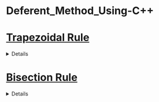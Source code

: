 # Deferent_Method_Using-C++
<h1><a href="#">Trapezoidal Rule</a></h1>
<details>


<img src="https://i.postimg.cc/YCWNzLqL/Screenshot-20231030-183008.jpg  " height="100" width="100%"/>
<p>where <br>1. n is the number of strips and can be any number. (1)<br><br> 2. yn = f (xn) are the values of f (xn) at the points xi where i = 0, 1,2, . . . , n.<br> <br>Note that x0 = a, xn = b.<br> <br>3. h is the width of each strip and<br><br> h = b−a/n .<br><br> 4. x1 = a+h, x2 = a+2h, x3 = a+3h,... and so on.</p>

  <h2>PDF : <a href="https://drive.google.com/file/d/1p3pu0YTtoKS7GBGgqZOznL_HQH4S4u1I/view?usp=drivesdk">Trapezoidal Rule</a></h2>

  
</details>

<h1><a href="https://github.com/Md-Rifat-Hossen/Deferent_Method_Using-C-/tree/master/Bisection%20Methode%20">Bisection Rule</a></h1>
<details>
<p>
The method is also called the interval halving method, the binary search method or the dichotomy method. This method is used to find root of an equation in a given interval that is value of ‘x’ for which f(x) = 0 . 
The method is based on The Intermediate Value Theorem which states that if f(x) is a continuous function and there are two real numbers a and b such that f(a)*f(b) 0 and f(b) < 0), then it is guaranteed that it has at least one root between them.

<br>
<br>
Assumptions: 
 
<br>
f(x) is a continuous function in interval [a, b]
f(a) * f(b) < 0<br>
Steps: 
 
<br>
<br>
Find middle point c= (a + b)/2 .
<br><br>
If f(c) == 0, then c is the root of the solution.<br><br>
Else f(c) != 0<br><br>
If value f(a)*f(c) < 0 then root lies between a and c. So we recur for a and c<br><br>
Else If f(b)*f(c) < 0 then root lies between b and c. So we recur b and c.<br><br><br>
Else given function doesn’t follow one of assumptions.
</p>
  
</details>


